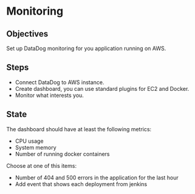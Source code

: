 # Monitoring
## Objectives
Set up DataDog monitoring for you application running on AWS.

## Steps
* Connect DataDog to AWS instance. 
* Create dashboard, you can use standard plugins for EC2 and Docker.
* Monitor what interests you.

## State
The dashboard should have at least the following metrics:
* CPU usage
* System memory
* Number of running docker containers

Choose at one of this items:
* Number of 404 and 500 errors in the application for the last hour
* Add event that shows each deployment from jenkins

